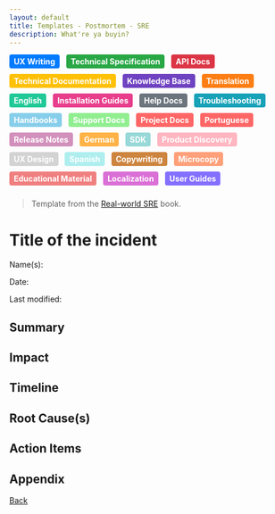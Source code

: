 ```yaml
---
layout: default
title: Templates - Postmortem - SRE
description: What're ya buyin?
---
```


<style>
.tag {
  display: inline-block;
  padding: 4px 8px;
  border-radius: 4px;
  color: #fff;
  font-size: 14px;
  font-weight: bold;
  margin-right: 8px;
  margin-bottom: 10px;
}

/* Add the background colors for each category */
.tag:nth-child(1) { background-color: #007bff; } /* UX Writing */
.tag:nth-child(2) { background-color: #28a745; } /* Technical Specification */
.tag:nth-child(3) { background-color: #dc3545; } /* API Docs */
.tag:nth-child(4) { background-color: #ffc107; } /* Technical Documentation */
.tag:nth-child(5) { background-color: #6f42c1; } /* Knowledge Base */
.tag:nth-child(6) { background-color: #fd7e14; } /* Translation */
.tag:nth-child(7) { background-color: #20c997; } /* English */
.tag:nth-child(8) { background-color: #e83e8c; } /* Installation Guides */
.tag:nth-child(9) { background-color: #6c757d; } /* Help Docs */
.tag:nth-child(10) { background-color: #17a2b8; } /* Troubleshooting */
.tag:nth-child(11) { background-color: #87ceeb; } /* Handbooks */
.tag:nth-child(12) { background-color: #90ee90; } /* Support Docs */
.tag:nth-child(13) { background-color: #ff6666; } /* Project Docs */
.tag:nth-child(14) { background-color: #ffff99; } /* Portuguese */
.tag:nth-child(15) { background-color: #d291bc; } /* Release Notes */
.tag:nth-child(16) { background-color: #ffb347; } /* German */
.tag:nth-child(17) { background-color: #98d8d8; } /* SDK */
.tag:nth-child(18) { background-color: #ffb6c1; } /* Product Discovery */
.tag:nth-child(19) { background-color: #d3d3d3; } /* UX Design */
.tag:nth-child(20) { background-color: #afeeee; } /* Spanish */
.tag:nth-child(21) { background-color: #cd853f; } /* Copywriting */
.tag:nth-child(22) { background-color: #ffa07a; } /* Microcopy */
.tag:nth-child(23) { background-color: #f08080; } /* Educational Material */
.tag:nth-child(24) { background-color: #da70d6; } /* Localization */
.tag:nth-child(25) { background-color: #8470ff; } /* User Guides */
</style>

<span class="tag" style="background-color: #007bff;">UX Writing</span>
<span class="tag" style="background-color: #28a745;">Technical Specification</span>
<span class="tag" style="background-color: #dc3545;">API Docs</span>
<span class="tag" style="background-color: #ffc107;">Technical Documentation</span>
<span class="tag" style="background-color: #6f42c1;">Knowledge Base</span>
<span class="tag" style="background-color: #fd7e14;">Translation</span>
<span class="tag" style="background-color: #20c997;">English</span>
<span class="tag" style="background-color: #e83e8c;">Installation Guides</span>
<span class="tag" style="background-color: #6c757d;">Help Docs</span>
<span class="tag" style="background-color: #17a2b8;">Troubleshooting</span>
<span class="tag" style="background-color: #87ceeb;">Handbooks</span>
<span class="tag" style="background-color: #90ee90;">Support Docs</span>
<span class="tag" style="background-color: #ff6666;">Project Docs</span>
<span class="tag" style="background-color: #ff6666;">Portuguese</span>
<span class="tag" style="background-color: #d291bc;">Release Notes</span>
<span class="tag" style="background-color: #ffb347;">German</span>
<span class="tag" style="background-color: #98d8d8;">SDK</span>
<span class="tag" style="background-color: #ffb6c1;">Product Discovery</span>
<span class="tag" style="background-color: #d3d3d3;">UX Design</span>
<span class="tag" style="background-color: #afeeee;">Spanish</span>
<span class="tag" style="background-color: #cd853f;">Copywriting</span>
<span class="tag" style="background-color: #ffa07a;">Microcopy</span>
<span class="tag" style="background-color: #f08080;">Educational Material</span>
<span class="tag" style="background-color: #da70d6;">Localization</span>
<span class="tag" style="background-color: #8470ff;">User Guides</span>

> Template from the [Real-world SRE](http://a.co/d/34UsUVU) book.

# Title of the incident

Name(s):

Date: 

Last modified: 

## Summary

## Impact

## Timeline

## Root Cause(s)

## Action Items

## Appendix


[Back](./)